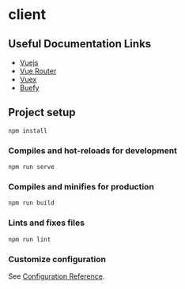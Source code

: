 # client

## Useful Documentation Links
* [Vuejs](https://vuejs.org/v2/guide/)
* [Vue Router](https://router.vuejs.org/)
* [Vuex](https://vuex.vuejs.org/)
* [Buefy](https://buefy.org/documentation)

## Project setup
```
npm install
```

### Compiles and hot-reloads for development
```
npm run serve
```

### Compiles and minifies for production
```
npm run build
```

### Lints and fixes files
```
npm run lint
```

### Customize configuration
See [Configuration Reference](https://cli.vuejs.org/config/).
